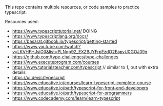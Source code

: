 This repo contains multiple resources, or code samples to practice typescript.

Resources used:

- https://www.typescripttutorial.net/ DOING
- https://www.typescriptlang.org/docs/
- https://basarat.gitbook.io/typescript/getting-started
- https://www.youtube.com/watch?v=LKVHFHJsiO0&list=PLNqp92_EXZBJYFrpEzdO2EapvU0GOJ09n
- https://github.com/type-challenges/type-challenges
- https://www.executeprogram.com/courses
- https://www.tutorialsteacher.com/typescript // similar to 1, but with extra details
- https://ui.dev/c/typescript
- https://www.educative.io/courses/learn-typescript-complete-course
- https://www.educative.io/path/typescript-for-front-end-developers
- https://www.educative.io/path/typescript-for-programmers
- https://www.codecademy.com/learn/learn-typescript
